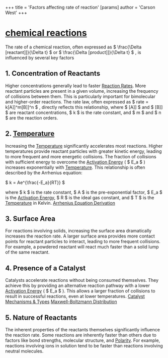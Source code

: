 +++
 title = 'Factors affecting rate of reaction'
[params]
	author = 'Carson West'
+++

# [chemical reactions](./../chemical-reactions/)

The rate of a chemical reaction, often expressed as  $ \frac{\Delta [reactant]]}{\Delta t} $  or  $ \frac{\Delta [product]]}{\Delta t} $ , is influenced by several key factors

## 1. Concentration of Reactants

Higher concentrations generally lead to faster [Reaction Rates](./../reaction-rates/).  More reactant particles are present in a given volume, increasing the frequency of collisions between them.  This is particularly important for bimolecular and higher-order reactions.  The rate law, often expressed as   $ rate = k[A]]^m[B]]^n $ , directly reflects this relationship, where   $ [A]] $  and  $ [B]] $  are reactant concentrations,  $ k $  is the rate constant, and  $ m $  and  $ n $  are the reaction orders.

## 2. [Temperature](./../temperature/)

Increasing the [Temperature](./../temperature/) significantly accelerates most reactions.  Higher temperatures provide reactant particles with greater kinetic energy, leading to more frequent and more energetic collisions.  The fraction of collisions with sufficient energy to overcome the [Activation Energy](./../activation-energy/) ( $ E_a $ ) increases exponentially with [Temperature](./../temperature/). This relationship is often described by the Arrhenius equation:

 $ k = Ae^{\frac{-E_a}{RT}} $ 

where  $ k $  is the rate constant,  $ A $  is the pre-exponential factor,  $ E_a $  is the [Activation Energy](./../activation-energy/),  $ R $  is the ideal gas constant, and  $ T $  is the [Temperature](./../temperature/) in Kelvin.  [Arrhenius Equation Derivation](./../arrhenius-equation-derivation/)

## 3. Surface Area

For reactions involving solids, increasing the surface area dramatically increases the reaction rate.  A larger surface area provides more contact points for reactant particles to interact, leading to more frequent collisions.  For example, a powdered reactant will react much faster than a solid lump of the same reactant.

## 4. Presence of a Catalyst

Catalysts accelerate reactions without being consumed themselves. They achieve this by providing an alternative reaction pathway with a lower [Activation Energy](./../activation-energy/) ( $ E_a $ ).  This allows a larger fraction of collisions to result in successful reactions, even at lower temperatures.  [Catalyst Mechanisms & Types](./../catalyst-mechanisms-&-types/) [Maxwell-Boltzmann Distribution](./../maxwell-boltzmann-distribution/)

## 5. Nature of Reactants

The inherent properties of the reactants themselves significantly influence the reaction rate.  Some reactions are inherently faster than others due to factors like bond strengths, molecular structure, and [Polarity](./../polarity/).  For example, reactions involving ions in solution tend to be faster than reactions involving neutral molecules.